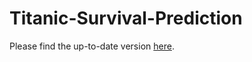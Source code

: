 # Titanic-Survival-Prediction

Please find the up-to-date version [here](https://github.com/pathto/Kaggle_Titanic_Survival/blob/master/Titanic_survival_kaggle.md#kaggles-titanic-survival-prediction).
